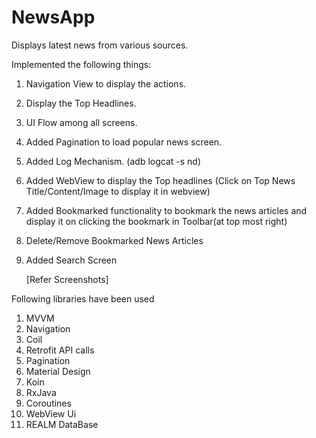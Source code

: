 # NewsApp

Displays latest news from various sources.
 
Implemented the following things:
1. Navigation View to display the actions.
2. Display the Top Headlines.
3. UI Flow among all screens.
4. Added Pagination to load popular news screen.
5. Added Log Mechanism. (adb logcat -s nd)
6. Added WebView to display the Top headlines
   (Click on Top News Title/Content/Image to display it in webview)
7. Added Bookmarked functionality to bookmark the news articles 
   and display it on clicking the bookmark in Toolbar(at top most right)
8. Delete/Remove Bookmarked News Articles 
9. Added Search Screen

    [Refer Screenshots]

Following libraries have been used 
1. MVVM
2. Navigation
3. Coil
4. Retrofit API calls
5. Pagination
6. Material Design
7. Koin 
8. RxJava
9. Coroutines
10. WebView Ui
11. REALM DataBase
